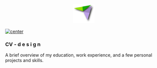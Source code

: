 <p align="center">
  <img src="images\sicons\icon.png" alt="Logo" width="70px">
</p>


<a href="https://innovatorbrain.github.io/myCV/">
  <img align="center" src="https://img.shields.io/badge/View%20The%20Page-Click%20Me-blue" alt="center">
</a>


### CV - d e s i g n
A brief overview of my education, work experience, and a few personal projects and skills.
